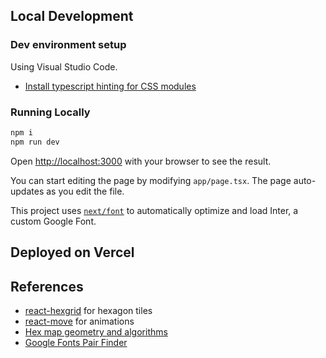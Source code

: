 ## Local Development

### Dev environment setup

Using Visual Studio Code.

- [Install typescript hinting for CSS modules](https://puruvj.dev/blog/css-modules-typescript-intellisense)

### Running Locally

```bash
npm i
npm run dev
```

Open [http://localhost:3000](http://localhost:3000) with your browser to see the result.

You can start editing the page by modifying `app/page.tsx`. The page auto-updates as you edit the file.

This project uses [`next/font`](https://nextjs.org/docs/basic-features/font-optimization) to automatically optimize and load Inter, a custom Google Font.

## Deployed on Vercel

## References

- [react-hexgrid](https://github.com/Hellenic/react-hexgrid) for hexagon tiles
- [react-move](https://github.com/sghall/react-move) for animations
- [Hex map geometry and algorithms](https://www.redblobgames.com/grids/hexagons/)
- [Google Fonts Pair Finder](https://10015.io/tools/google-fonts-pair-finder)
